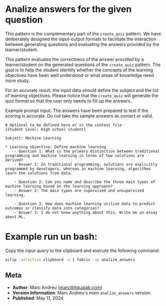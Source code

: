 # Analize answers for the given question

This pattern is the complementary part of the `create_quiz` pattern. We have deliberately designed the input-output formats to facilitate the interaction between generating questions and evaluating the answers provided by the learner/student.

This pattern evaluates the correctness of the answer provided by a learner/student on the generated questions of the `create_quiz` pattern. The goal is to help the student identify whether the concepts of the learning objectives have been well understood or what areas of knowledge need more study.

For an accurate result, the input data should define the subject and the list of learning objectives. Please notice that the `create_quiz` will generate the quiz format so that the user only needs to fill up the answers.

Example prompt input. The answers have been prepared to test if the scoring is accurate. Do not take the sample answers as correct or valid.

```
# Optional to be defined here or in the context file
[Student Level: High school student]

Subject: Machine Learning

* Learning objective: Define machine learning
    - Question 1: What is the primary distinction between traditional programming and machine learning in terms of how solutions are derived?
    - Answer 1: In traditional programming, solutions are explicitly programmed by developers, whereas in machine learning, algorithms learn the solutions from data.

    - Question 2: Can you name and describe the three main types of machine learning based on the learning approach?
    - Answer 2: The main types are supervised and unsupervised learning.

    - Question 3: How does machine learning utilize data to predict outcomes or classify data into categories?
    - Answer 3: I do not know anything about this. Write me an essay about ML. 

```

# Example run un bash:

Copy the input query to the clipboard and execute the following command:

``` bash
xclip -selection clipboard -o | fabric -sp analize_answers
```

## Meta

- **Author**: Marc Andreu (marc@itqualab.com)
- **Version Information**: Marc Andreu's main `analize_answers` version.
- **Published**: May 11, 2024
